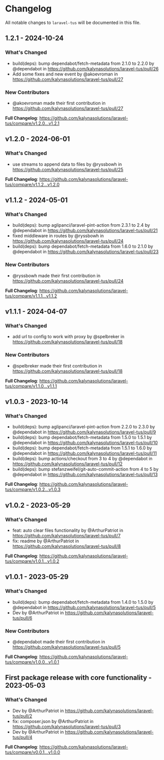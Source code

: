 # Changelog

All notable changes to `laravel-tus` will be documented in this file.

## 1.2.1 - 2024-10-24

### What's Changed

* build(deps): bump dependabot/fetch-metadata from 2.1.0 to 2.2.0 by @dependabot in https://github.com/kalynasolutions/laravel-tus/pull/26
* Add some fixes and new event by @akoevroman in https://github.com/kalynasolutions/laravel-tus/pull/27

### New Contributors

* @akoevroman made their first contribution in https://github.com/kalynasolutions/laravel-tus/pull/27

**Full Changelog**: https://github.com/kalynasolutions/laravel-tus/compare/v1.2.0...v1.2.1

## v1.2.0 - 2024-06-01

### What's Changed

* use streams to append data to files by @ryssbowh in https://github.com/kalynasolutions/laravel-tus/pull/25

**Full Changelog**: https://github.com/kalynasolutions/laravel-tus/compare/v1.1.2...v1.2.0

## v1.1.2 - 2024-05-01

### What's Changed

* build(deps): bump aglipanci/laravel-pint-action from 2.3.1 to 2.4 by @dependabot in https://github.com/kalynasolutions/laravel-tus/pull/21
* fixed middleware in routes by @ryssbowh in https://github.com/kalynasolutions/laravel-tus/pull/24
* build(deps): bump dependabot/fetch-metadata from 1.6.0 to 2.1.0 by @dependabot in https://github.com/kalynasolutions/laravel-tus/pull/23

### New Contributors

* @ryssbowh made their first contribution in https://github.com/kalynasolutions/laravel-tus/pull/24

**Full Changelog**: https://github.com/kalynasolutions/laravel-tus/compare/v1.1.1...v1.1.2

## v1.1.1 - 2024-04-07

### What's Changed

* add url to config to work with proxy by @spelbreker in https://github.com/kalynasolutions/laravel-tus/pull/18

### New Contributors

* @spelbreker made their first contribution in https://github.com/kalynasolutions/laravel-tus/pull/18

**Full Changelog**: https://github.com/kalynasolutions/laravel-tus/compare/v1.1.0...v1.1.1

## v1.0.3 - 2023-10-14

### What's Changed

- build(deps): bump aglipanci/laravel-pint-action from 2.2.0 to 2.3.0 by @dependabot in https://github.com/kalynasolutions/laravel-tus/pull/9
- build(deps): bump dependabot/fetch-metadata from 1.5.0 to 1.5.1 by @dependabot in https://github.com/kalynasolutions/laravel-tus/pull/10
- build(deps): bump dependabot/fetch-metadata from 1.5.1 to 1.6.0 by @dependabot in https://github.com/kalynasolutions/laravel-tus/pull/11
- build(deps): bump actions/checkout from 3 to 4 by @dependabot in https://github.com/kalynasolutions/laravel-tus/pull/12
- build(deps): bump stefanzweifel/git-auto-commit-action from 4 to 5 by @dependabot in https://github.com/kalynasolutions/laravel-tus/pull/13

**Full Changelog**: https://github.com/kalynasolutions/laravel-tus/compare/v1.0.2...v1.0.3

## v1.0.2 - 2023-05-29

### What's Changed

- feat: auto clear files functionality by @ArthurPatriot in https://github.com/kalynasolutions/laravel-tus/pull/7
- fix: readme by @ArthurPatriot in https://github.com/kalynasolutions/laravel-tus/pull/8

**Full Changelog**: https://github.com/kalynasolutions/laravel-tus/compare/v1.0.1...v1.0.2

## v1.0.1 - 2023-05-29

### What's Changed

- build(deps): bump dependabot/fetch-metadata from 1.4.0 to 1.5.0 by @dependabot in https://github.com/kalynasolutions/laravel-tus/pull/5
- Dev by @ArthurPatriot in https://github.com/kalynasolutions/laravel-tus/pull/6

### New Contributors

- @dependabot made their first contribution in https://github.com/kalynasolutions/laravel-tus/pull/5

**Full Changelog**: https://github.com/kalynasolutions/laravel-tus/compare/v1.0.0...v1.0.1

## First package release with core functionality - 2023-05-03

### What's Changed

- Dev by @ArthurPatriot in https://github.com/kalynasolutions/laravel-tus/pull/2
- fix: composer.json by @ArthurPatriot in https://github.com/kalynasolutions/laravel-tus/pull/3
- Dev by @ArthurPatriot in https://github.com/kalynasolutions/laravel-tus/pull/4

**Full Changelog**: https://github.com/kalynasolutions/laravel-tus/compare/v0.0.1...v1.0.0
